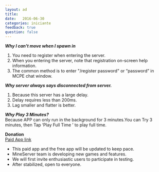 ```yaml
---
layout: ad
title:  
date:   2016-06-30
categories: iniciante
feedback: true
question: false
---
```

***Why I can't move when I spawn in***  
1. You need to register when entering the server.  
2. When you entering the server, note that registration on-screen help information.  
3. The common method is to enter "/register password" or “password” in MCPE chat window.  

***Why server always says disconnected from server.***  
1. Because this server has a large delay.  
2. Delay requires less than 200ms.  
3. Lag smaller and flatter is better.  

***Why Play 3 Minutes?***  
Because APP can only run in the background for 3 minutes.You can Try 3 minutes, then Tap ‘Play Full Time ’ to play full time. 

**Donation**  
[Paid App link](https://itunes.apple.com/app/id1144129231)  
- This paid app and the free app will be updated to keep pace.  
- MineServer team is developing new games and features.  
- We will first invite enthusiastic users to participate in testing.  
- After stabilized, open to everyone.